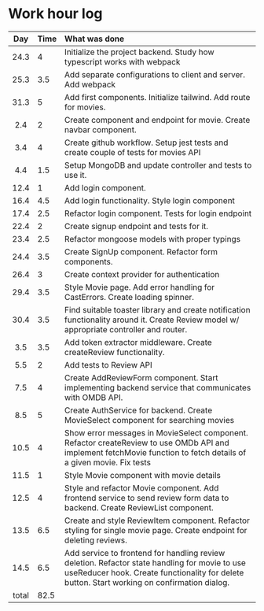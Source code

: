 # Work hour log

| Day | Time | What was done |
|:---:|:-----|:-------------|
|24.3 | 4    | Initialize the project backend. Study how typescript works with webpack
|25.3| 3.5 |  Add separate configurations to client and server. Add webpack
|31.3 | 5 | Add first components. Initialize tailwind. Add route for movies.
|2.4| 2 | Create component and endpoint for movie. Create navbar component.
|3.4|4| Create github workflow. Setup jest tests and create couple of tests for movies API
|4.4|1.5| Setup MongoDB and update controller and tests to use it.
|12.4|1| Add login component.
|16.4|4.5| Add login functionality. Style login component
|17.4|2.5| Refactor login component. Tests for login endpoint
|22.4|2|Create signup endpoint and tests for it.
|23.4|2.5| Refactor mongoose models with proper typings
|24.4|3.5| Create SignUp component. Refactor form components.
|26.4|3|Create context provider for authentication
|29.4|3.5|Style Movie page. Add error handling for CastErrors. Create loading spinner.
|30.4|3.5|Find suitable toaster library and create notification functionality around it. Create Review model w/ appropriate controller and router.
|3.5|3.5|Add token extractor middleware. Create createReview functionality.
|5.5|2|Add tests to Review API
|7.5|4|Create AddReviewForm component. Start implementing backend service that communicates with OMDB API.
|8.5|5|Create AuthService for backend. Create MovieSelect component for searching movies
|10.5|4|Show error messages in MovieSelect component. Refactor createReview to use OMDb API and implement fetchMovie function to fetch details of a given movie. Fix tests
|11.5|1|Style Movie component with movie details
|12.5|4|Style and refactor Movie component. Add frontend service to send review form data to backend. Create ReviewList component.
|13.5|6.5|Create and style ReviewItem component. Refactor styling for single movie page. Create endpoint for deleting reviews.
|14.5|6.5|Add service to frontend for handling review deletion. Refactor state handling for movie to use useReducer hook. Create functionality for delete button. Start working on confirmation dialog.
| total | 82.5 | |